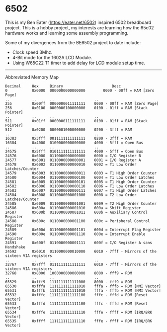 
# 6502

This is my Ben Eater (https://eater.net/6502) inspired 6502 breadboard project.  This is a hobby project, my interests are learning how the 65c02 hardware works and learning some assembly programming.

Some of my divergences from the BE6502 project to date include:
* Clock speed 3Mhz.
* 4-Bit mode for the 1602A LCD Module.
* Using W65C22 T1 timer to add delay for LCD module setup time.

---
Abbreviated Memory Map

    Decimal     Hex     Binary                      Desc
    0           0x0000	0000000000000000        0000 - 00ff = RAM [Zero Page]
    ..	        ..	    ..	                ..
    255         0x00ff	0000000011111111	0000 - 00ff = RAM [Zero Page]
    256         0x0100	0000000100000000	0100 - 01ff = RAM [Stack Pointer]
    ..	        ..	    ..	                ..
    511         0x01ff	0000000111111111	0100 - 01ff = RAM [Stack Pointer]
    512         0x0200	0000001000000000	0200 - 3fff = RAM
    ..	        ..	    ..	                ..
    16383	    0x3fff	0011111111111111	0200 - 3fff = RAM
    16384	    0x4000	0100000000000000	4000 - 5fff = Open Bus
    ..	        ..	    ..	                ..
    24575	    0x5fff	0101111111111111	4000 - 5fff = Open Bus
    24576	    0x6000	0110000000000000	6000 = I/O Register B
    24577	    0x6001	0110000000000001	6001 = I/O Register A
    24578	    0x6002	0110000000000010	6002 = T1 Low Order Latches/Counter
    24579	    0x6003	0110000000000011	6003 = T1 High Order Counter
    24580	    0x6004	0110000000000100	6004 = T1 Low Order Latches
    24581	    0x6005	0110000000000101	6005 = T1 High Order Counter
    24582	    0x6006	0110000000000110	6006 = T1 Low Order Latches
    24583	    0x6007	0110000000000111	6007 = T1 High Order Latches
    24584	    0x6008	0110000000001000	6008 = T2 Low Order Latches/Counter
    24585	    0x6009	0110000000001001	6009 = T2 High Order Counter
    24586	    0x600a	0110000000001010	600a = Shift Register
    24587	    0x600b	0110000000001011	600b = Auxiliary Control Register
    24588	    0x600c	0110000000001100	600c = Peripheral Control Register
    24589	    0x600d	0110000000001101	600d = Interrupt Flag Register
    24590	    0x600e	0110000000001110	600e = Interrupt Enable Register
    24591	    0x600f	0110000000001111	600f = I/O Register A sans Handshake
    24592	    0x6010	0110000000010000	6010 - 7fff - Mirrors of the sixteen VIA registers
    ..	        ..	    ..	                ..
    32767	    0x7fff	0111111111111111	6010 - 7fff - Mirrors of the sixteen VIA registers
    32768	    0x8000	1000000000000000	8000 - fff9 = ROM
    ..	        ..	    ..	                ..
    65529	    0xfff9	1111111111111000	8000 - fff9 = ROM
    65530	    0xfffa	1111111111111010	fffa - fffb = ROM [NMI Vector]
    65531	    0xfffb	1111111111111010	fffa - fffb = ROM [NMI Vector]
    65532       0xfffc	1111111111111100	fffc - fffd = ROM [Reset Vector]
    65533	    0xfffd	1111111111111100	fffc - fffd = ROM [Reset Vector]
    65534	    0xfffe	1111111111111110	fffe - ffff = ROM [IRQ/BRK Vector]
    65535	    0xffff	1111111111111110	fffe - ffff = ROM [IRQ/BRK Vector]
